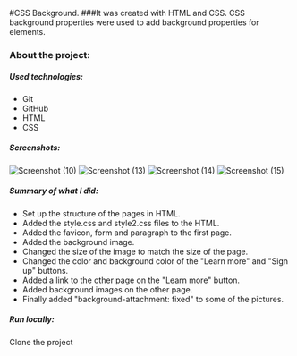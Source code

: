 #CSS Background.
###It was created with HTML and CSS.
CSS background properties were used to add background properties for elements.
### About the project:
##### Used technologies:
- Git
- GitHub
- HTML
- CSS
##### Screenshots:
![Screenshot (10)](https://user-images.githubusercontent.com/126726212/224573291-932bcb85-14a2-4db7-9769-bc046ef08dc4.png)
![Screenshot (13)](https://user-images.githubusercontent.com/126726212/224573300-0cbd6b60-d855-4d42-8ee0-36b6b43334db.png)
![Screenshot (14)](https://user-images.githubusercontent.com/126726212/224573311-2523977c-0fa0-48a9-b514-a14e96363a42.png)
![Screenshot (15)](https://user-images.githubusercontent.com/126726212/224573315-720c7c39-5166-4f7a-9585-6dbef0ae3322.png)
##### Summary of what I did:
* Set up the structure of the pages in HTML.
* Added the style.css and style2.css files to the HTML.
* Added the favicon, form and paragraph to the first page.
* Added the background image.
* Changed the size of the image to match the size of the page.
* Changed the color and background color of the "Learn more" and "Sign up" buttons.
* Added a link to the other page on the "Learn more" button.
* Added background images on the other page.
* Finally added "background-attachment: fixed" to some of the pictures.
##### Run locally:
Clone the project
